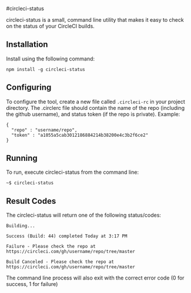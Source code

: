 #circleci-status

circleci-status is a small, command line utility that makes it easy to check on the status of your CircleCI builds.

## Installation

Install using the following command:

```npm install -g circleci-status```

## Configuring

To configure the tool, create a new file called ```.circleci-rc``` in your project directory. The .circlerc file should contain the name of the repo (including the github username), and status token (if the repo is private). Example:

```
{
  "repo" : "username/repo",
  "token" : "a1055a5cab3012186884214b38200e4c3b2f6ce2"
}
```

## Running

To run, execute circleci-status from the command line:

```
~$ circleci-status
```

## Result Codes

The circleci-status will return one of the following status/codes:

```Building...```

```Success (Build: 44) completed Today at 3:17 PM```

```Failure - Please check the repo at https://circleci.com/gh/username/repo/tree/master```

```Build Canceled - Please check the repo at https://circleci.com/gh/username/repo/tree/master```

The command line process will also exit with the correct error code (0 for success, 1 for failure)
